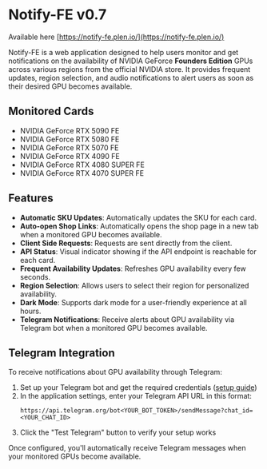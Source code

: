 # Notify-FE v0.7

Available here [https://notify-fe.plen.io/](https://notify-fe.plen.io/)

Notify-FE is a web application designed to help users monitor and get notifications on the availability of NVIDIA GeForce **Founders Edition** GPUs across various regions from the official NVIDIA store. It provides frequent updates, region selection, and audio notifications to alert users as soon as their desired GPU becomes available.

## Monitored Cards

- NVIDIA GeForce RTX 5090 FE
- NVIDIA GeForce RTX 5080 FE
- NVIDIA GeForce RTX 5070 FE
- NVIDIA GeForce RTX 4090 FE
- NVIDIA GeForce RTX 4080 SUPER FE
- NVIDIA GeForce RTX 4070 SUPER FE

## Features

- **Automatic SKU Updates**: Automatically updates the SKU for each card.
- **Auto-open Shop Links**: Automatically opens the shop page in a new tab when a monitored GPU becomes available.
- **Client Side Requests**: Requests are sent directly from the client.
- **API Status**: Visual indicator showing if the API endpoint is reachable for each card.
- **Frequent Availability Updates**: Refreshes GPU availability every few seconds.
- **Region Selection**: Allows users to select their region for personalized availability.
- **Dark Mode**: Supports dark mode for a user-friendly experience at all hours.
- **Telegram Notifications**: Receive alerts about GPU availability via Telegram bot when a monitored GPU becomes available.

## Telegram Integration

To receive notifications about GPU availability through Telegram:

1. Set up your Telegram bot and get the required credentials ([setup guide](https://gist.github.com/nafiesl/4ad622f344cd1dc3bb1ecbe468ff9f8a))
2. In the application settings, enter your Telegram API URL in this format:
   ```
   https://api.telegram.org/bot<YOUR_BOT_TOKEN>/sendMessage?chat_id=<YOUR_CHAT_ID>
   ```
3. Click the "Test Telegram" button to verify your setup works

Once configured, you'll automatically receive Telegram messages when your monitored GPUs become available.
